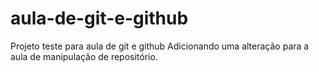 # aula-de-git-e-github
Projeto teste para aula de git e github
Adicionando uma alteração para a aula de manipulação de repositório.
